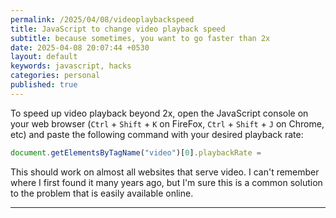 ```yaml
---
permalink: /2025/04/08/videoplaybackspeed
title: JavaScript to change video playback speed
subtitle: because sometimes, you want to go faster than 2x
date: 2025-04-08 20:07:44 +0530
layout: default
keywords: javascript, hacks
categories: personal
published: true
---
```


To speed up video playback beyond 2x, open the JavaScript console on your web browser (`Ctrl` + `Shift` + `K` on FireFox, `Ctrl` + `Shift` + `J` on Chrome, etc) and paste the following command with your desired playback rate:

```js
document.getElementsByTagName("video")[0].playbackRate = 
```

This should work on almost all websites that serve video. I can't remember where I first found it many years ago, but I'm sure this is a common solution to the problem that is easily available online.

---
